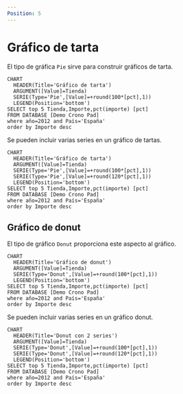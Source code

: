 ```yaml
---
Position: 5
---
```




# Gráfico de tarta


El tipo de gráfica `Pie` sirve para construir gráficos de tarta.


``` chart
CHART 
  HEADER(Title='Gráfico de tarta')
  ARGUMENT([Value]=Tienda)
  SERIE(Type='Pie',[Value]=+round(100*[pct],1))
  LEGEND(Position='bottom')
SELECT top 5 Tienda,Importe,pct(importe) [pct]
FROM DATABASE [Demo Crono Pad] 
where año=2012 and País='España'
order by Importe desc
```

Se pueden incluir varias series en un gráfico de tartas.

``` chart
CHART 
  HEADER(Title='Gráfico de tarta')
  ARGUMENT([Value]=Tienda)
  SERIE(Type='Pie',[Value]=+round(100*[pct],1))
  SERIE(Type='Pie',[Value]=+round(120*[pct],1))
  LEGEND(Position='bottom')
SELECT top 5 Tienda,Importe,pct(importe) [pct]
FROM DATABASE [Demo Crono Pad] 
where año=2012 and País='España'
order by Importe desc
```

## Gráfico de donut


El tipo de gráfico `Donut` proporciona este aspecto al gráfico.

``` chart
CHART 
  HEADER(Title='Gráfico de donut')
  ARGUMENT([Value]=Tienda)
  SERIE(Type='Donut',[Value]=+round(100*[pct],1))
  LEGEND(Position='bottom')
SELECT top 5 Tienda,Importe,pct(importe) [pct]
FROM DATABASE [Demo Crono Pad] 
where año=2012 and País='España'
order by Importe desc
```

Se pueden incluir varias series en un gráfico donut.


``` chart
CHART 
  HEADER(Title='Donut con 2 series')
  ARGUMENT([Value]=Tienda)
  SERIE(Type='Donut',[Value]=+round(100*[pct],1))
  SERIE(Type='Donut',[Value]=+round(120*[pct],1))
  LEGEND(Position='bottom')
SELECT top 5 Tienda,Importe,pct(importe) [pct]
FROM DATABASE [Demo Crono Pad] 
where año=2012 and País='España'
order by Importe desc
```